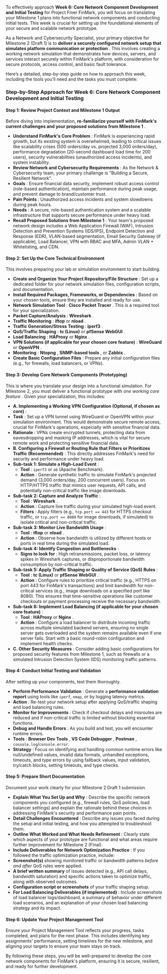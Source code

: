 To effectively approach **Week 6: Core Network Component Development and Initial Testing** for Project Finer FinMark, you will focus on translating your Milestone 1 plans into functional network components and conducting initial tests. This week is crucial for setting up the foundational elements of your secure and scalable network prototype.

As a Network and Cybersecurity Specialist, your primary objective for Milestone 2 (Draft 1) is to  **deliver a securely configured network setup that simulates platform communication or protection** . This involves creating a working network simulation that demonstrates how devices, servers, and services interact securely within FinMark's platform, with consideration for secure protocols, access control, and basic fault tolerance.

Here’s a detailed, step-by-step guide on how to approach this week, including the tools you'll need and the tasks you must complete:

### **Step-by-Step Approach for Week 6: Core Network Component Development and Initial Testing**

#### **Step 1: Review Project Context and Milestone 1 Output**

Before diving into implementation,  **re-familiarize yourself with FinMark's current challenges and your proposed solutions from Milestone 1** .

* **Understand FinMark's Core Problem** : FinMark is experiencing rapid growth, but its existing system is overwhelmed, leading to critical issues like scalability crises (500 orders/day vs. projected 3,000 orders/day), performance degradation (20-second dashboard load time for 200 users), security vulnerabilities (unauthorized access incidents), and system instability.
* **Review Network and Cybersecurity Requirements** : As the Network & Cybersecurity team, your primary challenge is "Building a Secure, Resilient Network".
* **Goals** : Ensure financial data security, implement robust access control (role-based authentication), maintain performance during peak usage, and prevent damage to brand/customer trust.
* **Pain Points** : Unauthorized access incidents and system slowdowns during peak hours.
* **Needs** : A secure, role-based authentication system and a scalable infrastructure that supports secure performance under heavy load.
* **Recall Proposed Solutions from Milestone 1** : Your team's proposed network design includes a Web Application Firewall (WAF), Intrusion Detection and Prevention Systems (IDS/IPS), Endpoint Detection and Response (EDR), VLAN-based segmentation, Email Security Gateway (if applicable), Load Balancer, VPN with RBAC and MFA, Admin VLAN + Whitelisting, and CDN.

#### **Step 2: Set Up the Core Technical Environment**

This involves preparing your lab or simulation environment to start building.

* **Create and Organize Your Project Repository/File Structure** : Set up a dedicated folder for your network simulation files, configuration scripts, and documentation.
* **Install Required Packages, Frameworks, or Dependencies** : Based on your chosen tools, ensure they are installed and ready for use.
* **Network Simulation Tool** :  **Cisco Packet Tracer** . This is a required tool for your specialization.
* **Packet Capture/Analysis** :  **Wireshark** .
* **Traffic Monitoring** : **iftop** or  **nload** .
* **Traffic Generation/Stress Testing** :  **iperf3** .
* **QoS/Traffic Shaping** : **tc (Linux)** or  **pfSense WebGUI** .
* **Load Balancing** : **HAProxy** or  **Nginx** .
* **VPN Solutions (if applicable for your chosen core feature)** : **WireGuard** or  **OpenVPN** .
* **Monitoring** :  **Ntopng** ,  **SNMP-based tools** , or  **Zabbix** .
* **Create Basic Configuration Files** : Prepare any initial configuration files (e.g., for firewalls, load balancers, or VPNs).

#### **Step 3: Develop Core Network Components (Prototyping)**

This is where you translate your design into a functional simulation. For Milestone 2, you must deliver a functional prototype with  *one working core feature* . Given your specialization, this includes:

* **A. Implementing a Working VPN Configuration (Optional, if chosen as core)** :
* **Task** : Set up a VPN tunnel using WireGuard or OpenVPN within your simulation environment. This would demonstrate secure remote access, crucial for FinMark's operations, especially with sensitive financial data.
* **Rationale** : VPNs create encrypted tunnels, protecting data from eavesdropping and masking IP addresses, which is vital for secure remote work and protecting sensitive financial data.
* **B. Configuring a Firewall or Routing Rule that Filters or Prioritizes Traffic (Recommended)** : This directly addresses FinMark's need for security and performance under heavy load.
* **Sub-task 1: Simulate a High-Load Event** :
  *  **Tool** : `iperf3` or `ab` (Apache Benchmark).
  *  **Action** : Generate synthetic traffic to simulate FinMark's projected demand (3,000 orders/day, 200 concurrent users). Focus on HTTP/HTTPS traffic that mimics user requests, API calls, and potentially non-critical traffic like image downloads.
* **Sub-task 2: Capture and Analyze Traffic** :
  *  **Tool** :  **Wireshark** .
  *  **Action** : Capture live traffic during your simulated high-load event.
  *  **Filters** : Apply filters (e.g., `tcp.port == 443` for HTTPS checkout traffic, or `tcp.port == 8080` for image downloads, if simulated) to isolate critical and non-critical traffic.
* **Sub-task 3: Monitor Live Bandwidth Usage** :
  *  **Tool** : **iftop** or  **nload** .
  *  **Action** : Observe how bandwidth is utilized by different hosts or ports in real time during the simulated load.
* **Sub-task 4: Identify Congestion and Bottlenecks** :
  *  **Signs to look for** : High retransmissions, packet loss, or latency spikes in Wireshark captures, or disproportionate bandwidth consumption by non-critical traffic.
* **Sub-task 5: Apply Traffic Shaping or Quality of Service (QoS) Rules** :
  *  **Tool** : **tc (Linux)** or  **pfSense WebGUI** .
  *  **Action** : Configure rules to prioritize critical traffic (e.g., HTTPS on port 443 for FinMark's transactions) and limit bandwidth for non-critical services (e.g., image downloads on a specified port like 8080). This ensures that time-sensitive operations like customer checkouts or payment processing receive the necessary bandwidth.
* **Sub-task 6: Implement Load Balancing (if applicable for your chosen core feature)** :
  *  **Tool** : **HAProxy** or  **Nginx** .
  *  **Action** : Configure a load balancer to distribute incoming traffic across multiple simulated backend servers, ensuring no single server gets overloaded and the system remains available even if one server fails. Start with a basic round-robin configuration and implement health checks.
* **C. Other Security Measures** : Consider adding basic configurations for proposed security features from Milestone 1, such as firewalls or a simulated Intrusion Detection System (IDS) monitoring traffic patterns.

#### **Step 4: Conduct Initial Testing and Validation**

After setting up your components, test them thoroughly.

* **Perform Performance Validation** : Generate a **performance validation report** using tools like `iperf`, `nmap`, or by logging latency metrics.
* **Action** : Re-test your network setup after applying QoS/traffic shaping and load balancing rules.
* **Monitor for Improvements** : Check if checkout delays and misroutes are reduced and if non-critical traffic is limited without blocking essential functions.
* **Debug and Handle Errors** : As you build and test, you will encounter runtime errors.
* **Tools** :  **Browser Dev Tools** ,  **VS Code Debugger** ,  **Postman** , `console.log`/`console.error`.
* **Strategy** : Focus on identifying and handling common runtime errors like null/undefined values, invalid data formats, unhandled exceptions, timeouts, and type errors by using fallback values, input validation, try/catch blocks, setting timeouts, and type checks.

#### **Step 5: Prepare Short Documentation**

Document your work clearly for your Milestone 2 Draft 1 submission.

* **Explain What You Set Up and Why** : Describe the specific network components you configured (e.g., firewall rules, QoS policies, load balancer settings) and explain the rationale behind these choices in addressing FinMark's security and performance pain points.
* **Detail Challenges Encountered** : Describe any issues you faced during the setup and initial testing, and how you attempted to troubleshoot them.
* **Outline What Worked and What Needs Refinement** : Clearly state which aspects of your prototype are functional and what areas require further improvement for Milestone 2 (Final).
* **Include Deliverables for Network Optimization Practice** : If you followed the traffic optimization practice, include:
* **Screenshot(s)** showing monitored traffic or bandwidth patterns *before and after* QoS rules were applied.
* **A brief written summary** of issues detected (e.g., API call delays, bandwidth saturation) and specific actions taken to optimize traffic, along with observed outcomes.
* **Configuration script or screenshots** of your traffic shaping setup.
* **For Load Balancing Deliverables (if implemented)** : Include screenshots of load balancer logs/dashboard, a summary of behavior under different load scenarios, and an explanation of your chosen load balancing strategy and its impact.

#### **Step 6: Update Your Project Management Tool**

Ensure your Project Management Tool reflects your progress, tasks completed, and plans for the next phase. This includes identifying key assignments' performance, setting timelines for the new milestone, and aligning your targets to ensure your team stays on track.

By following these steps, you will be well-prepared to develop the core network components for FinMark's platform, ensuring it is secure, resilient, and ready for further development.
